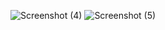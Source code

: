 ![Screenshot (4)](https://user-images.githubusercontent.com/125812096/228243128-d7282fb3-17de-4d08-9af2-ff62ee9b1dd5.png)
![Screenshot (5)](https://user-images.githubusercontent.com/125812096/228243878-1ae6fd0c-aeb1-4831-a39e-91db93c44d93.png)
